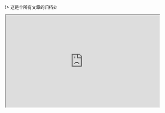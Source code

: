 !> 这是个所有文章的归档处

<div style="position: relative; padding: 30% 45%;">
<iframe style="position: absolute; width: 100%; height: 100%; left: 0; top: 0;" src="https://www.yuque.com/docs/share/31a963ea-af8c-4ef6-acd6-642a919158b6?#" frameborder="1" scrolling="yes" width="320" height="240" allowfullscreen
</iframe>
</div>

sequenceDiagram
  View->>IService: 发送请求
  IService->>ServiceImpl: 服务层处理
  ServiceImpl->>logic: 逻辑层处理
  logic->>Dao: 持久层处理
  Dao->>Mapping.xml: 调用知道的sql语句
  note right of Mapping.xml: 数据库交互
  Mapping.xml-->>Dao: 与数据库交互完毕返回
  Dao-->>logic: 持久层交互完毕返回
  logic-->>ServiceImpl: 逻辑层交互完毕返回
  ServiceImpl-->>IService: 服务交互完毕返回
  IService-->>View: 请求处理完毕，返回

gantt
dateFormat  YYYY-MM-DD
title 在mermaid代码里新增甘特图功能示例
section A部分
    已经完成的任务 :done,des1,2018-11-06,2018-11-08
    正在活动的任务 :active,des2, 2018-11-09, 3d
    (正在活动的任务结束后开始)未来的任务 :des3, after des2, 5d
    (未来的任务结束后开始)未来的任务2 : des4, after des3, 5d
section 关键任务
已经完成的关键任务 :crit, done, 2018-11-06,24h
    (A部分已经完成的任务结束后开始)解析器和jison实现 :crit, done, after des1, 2d
    解析器测试工作 :crit, active, 3d
    未来完成的关键任务 :crit, 5d
    渲染测试工作 :2d
    添加到mermaid :1d